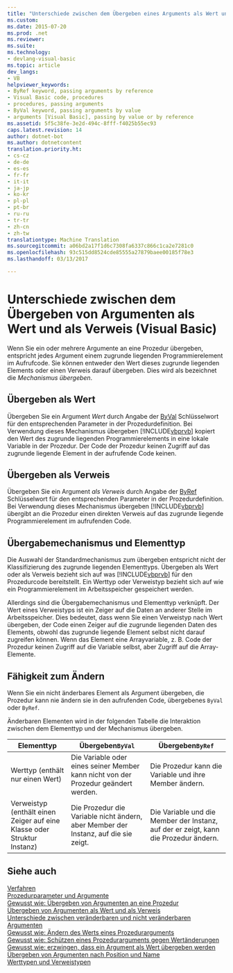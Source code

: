 ```yaml
---
title: "Unterschiede zwischen dem Übergeben eines Arguments als Wert und als Verweis (Visual Basic) | Microsoft-Dokumentation"
ms.custom: 
ms.date: 2015-07-20
ms.prod: .net
ms.reviewer: 
ms.suite: 
ms.technology:
- devlang-visual-basic
ms.topic: article
dev_langs:
- VB
helpviewer_keywords:
- ByRef keyword, passing arguments by reference
- Visual Basic code, procedures
- procedures, passing arguments
- ByVal keyword, passing arguments by value
- arguments [Visual Basic], passing by value or by reference
ms.assetid: 5f5c38fe-3e2d-494c-8fff-f4025b55ec93
caps.latest.revision: 14
author: dotnet-bot
ms.author: dotnetcontent
translation.priority.ht:
- cs-cz
- de-de
- es-es
- fr-fr
- it-it
- ja-jp
- ko-kr
- pl-pl
- pt-br
- ru-ru
- tr-tr
- zh-cn
- zh-tw
translationtype: Machine Translation
ms.sourcegitcommit: a06bd2a17f1d6c7308fa6337c866c1ca2e7281c0
ms.openlocfilehash: 93c515dd8524cde85555a27879baee00185f78e3
ms.lasthandoff: 03/13/2017

---
```

# <a name="differences-between-passing-an-argument-by-value-and-by-reference-visual-basic"></a>Unterschiede zwischen dem Übergeben von Argumenten als Wert und als Verweis (Visual Basic)
Wenn Sie ein oder mehrere Argumente an eine Prozedur übergeben, entspricht jedes Argument einem zugrunde liegenden Programmierelement im Aufrufcode. Sie können entweder den Wert dieses zugrunde liegenden Elements oder einen Verweis darauf übergeben. Dies wird als bezeichnet die *Mechanismus übergeben*.  
  
## <a name="passing-by-value"></a>Übergeben als Wert  
 Übergeben Sie ein Argument *Wert* durch Angabe der [ByVal](../../../../visual-basic/language-reference/modifiers/byval.md) Schlüsselwort für den entsprechenden Parameter in der Prozedurdefinition. Bei Verwendung dieses Mechanismus übergeben [!INCLUDE[vbprvb](../../../../csharp/programming-guide/concepts/linq/includes/vbprvb_md.md)] kopiert den Wert des zugrunde liegenden Programmierelements in eine lokale Variable in der Prozedur. Der Code der Prozedur keinen Zugriff auf das zugrunde liegende Element in der aufrufende Code keinen.  
  
## <a name="passing-by-reference"></a>Übergeben als Verweis  
 Übergeben Sie ein Argument *als Verweis* durch Angabe der [ByRef](../../../../visual-basic/language-reference/modifiers/byref.md) Schlüsselwort für den entsprechenden Parameter in der Prozedurdefinition. Bei Verwendung dieses Mechanismus übergeben [!INCLUDE[vbprvb](../../../../csharp/programming-guide/concepts/linq/includes/vbprvb_md.md)] übergibt an die Prozedur einen direkten Verweis auf das zugrunde liegende Programmierelement im aufrufenden Code.  
  
## <a name="passing-mechanism-and-element-type"></a>Übergabemechanismus und Elementtyp  
 Die Auswahl der Standardmechanismus zum übergeben entspricht nicht der Klassifizierung des zugrunde liegenden Elementtyps. Übergeben als Wert oder als Verweis bezieht sich auf was [!INCLUDE[vbprvb](../../../../csharp/programming-guide/concepts/linq/includes/vbprvb_md.md)] für den Prozedurcode bereitstellt. Ein Werttyp oder Verweistyp bezieht sich auf wie ein Programmierelement im Arbeitsspeicher gespeichert werden.  
  
 Allerdings sind die Übergabemechanismus und Elementtyp verknüpft. Der Wert eines Verweistyps ist ein Zeiger auf die Daten an anderer Stelle im Arbeitsspeicher. Dies bedeutet, dass wenn Sie einen Verweistyp nach Wert übergeben, der Code einen Zeiger auf die zugrunde liegenden Daten des Elements, obwohl das zugrunde liegende Element selbst nicht darauf zugreifen können. Wenn das Element eine Arrayvariable, z. B. Code der Prozedur keinen Zugriff auf die Variable selbst, aber Zugriff auf die Array-Elemente.  
  
## <a name="ability-to-modify"></a>Fähigkeit zum Ändern  
 Wenn Sie ein nicht änderbares Element als Argument übergeben, die Prozedur kann nie ändern sie in den aufrufenden Code, übergebenes `ByVal` oder `ByRef`.  
  
 Änderbaren Elementen wird in der folgenden Tabelle die Interaktion zwischen dem Elementtyp und der Mechanismus übergeben.  
  
|Elementtyp|Übergeben`ByVal`|Übergeben`ByRef`|  
|------------------|--------------------|--------------------|  
|Werttyp (enthält nur einen Wert)|Die Variable oder eines seiner Member kann nicht von der Prozedur geändert werden.|Die Prozedur kann die Variable und ihre Member ändern.|  
|Verweistyp (enthält einen Zeiger auf eine Klasse oder Struktur Instanz)|Die Prozedur die Variable nicht ändern, aber Member der Instanz, auf die sie zeigt.|Die Variable und die Member der Instanz, auf der er zeigt, kann die Prozedur ändern.|  
  
## <a name="see-also"></a>Siehe auch  
 [Verfahren](./index.md)   
 [Prozedurparameter und Argumente](./procedure-parameters-and-arguments.md)   
 [Gewusst wie: Übergeben von Argumenten an eine Prozedur](./how-to-pass-arguments-to-a-procedure.md)   
 [Übergeben von Argumenten als Wert und als Verweis](./passing-arguments-by-value-and-by-reference.md)   
 [Unterschiede zwischen veränderbaren und nicht veränderbaren Argumenten](./differences-between-modifiable-and-nonmodifiable-arguments.md)   
 [Gewusst wie: Ändern des Werts eines Prozedurarguments](./how-to-change-the-value-of-a-procedure-argument.md)   
 [Gewusst wie: Schützen eines Prozedurarguments gegen Wertänderungen](./how-to-protect-a-procedure-argument-against-value-changes.md)   
 [Gewusst wie: erzwingen, dass ein Argument als Wert übergeben werden](./how-to-force-an-argument-to-be-passed-by-value.md)   
 [Übergeben von Argumenten nach Position und Name](./passing-arguments-by-position-and-by-name.md)   
 [Werttypen und Verweistypen](../../../../visual-basic/programming-guide/language-features/data-types/value-types-and-reference-types.md)
